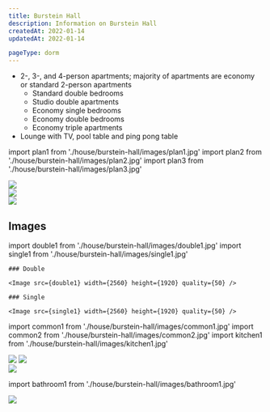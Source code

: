 ```yaml
---
title: Burstein Hall
description: Information on Burstein Hall
createdAt: 2022-01-14
updatedAt: 2022-01-14

pageType: dorm
---
```


<Expandable title="Dorm Information" variant="gray">

- 2-, 3-, and 4-person apartments; majority of apartments are economy or standard 2-person apartments
  - Standard double bedrooms
  - Studio double apartments
  - Economy single bedrooms
  - Economy double bedrooms
  - Economy triple apartments
- Lounge with TV, pool table and ping pong table

</Expandable>

import plan1 from './house/burstein-hall/images/plan1.jpg'
import plan2 from './house/burstein-hall/images/plan2.jpg'
import plan3 from './house/burstein-hall/images/plan3.jpg'

<Expandable title="Floor Plans" variant="gray">
  <div className="grid grid-cols-3 gap-base">
    <div>
      <Image src={plan1} width={227} height={338} quality={50} />
    </div>
    <div>
      <Image src={plan2} width={249} height={232} quality={50} />
    </div>
    <div>
      <Image src={plan3} width={239} height={171} quality={50} />
    </div>
  </div>
</Expandable>


## Images

import double1 from './house/burstein-hall/images/double1.jpg'
import single1 from './house/burstein-hall/images/single1.jpg'

<Expandable title="Three-person apartment: double + single" icon="image">
  
  <div className="prose">
    
    ### Double

    <Image src={double1} width={2560} height={1920} quality={50} />

    ### Single

    <Image src={single1} width={2560} height={1920} quality={50} />

  </div>
</Expandable>

import common1 from './house/burstein-hall/images/common1.jpg'
import common2 from './house/burstein-hall/images/common2.jpg'
import kitchen1 from './house/burstein-hall/images/kitchen1.jpg'

<Expandable title="Common area and kitchen" icon="image">
  <div className="grid grid-cols-1 md:grid-cols-3 lg:grid-cols-2 gap-base">
    <Image src={common1} width={2560} height={1920} quality={50} /> 
    <Image src={common2} width={2560} height={1920} quality={50} /> 
  </div>
  <Spacer />
  <div className="grid grid-cols-1 md:grid-cols-3 lg:grid-cols-2 gap-base">
    <Image src={kitchen1} width={1200} height={1600} quality={50} /> 
  </div>
</Expandable>

import bathroom1 from './house/burstein-hall/images/bathroom1.jpg'

<Expandable title="Bathroom" icon="image">
  <div className="grid grid-cols-1 md:grid-cols-3 lg:grid-cols-2 gap-base">
    <Image src={bathroom1} width={1200} height={1600} quality={50} /> 
  </div>
</Expandable>